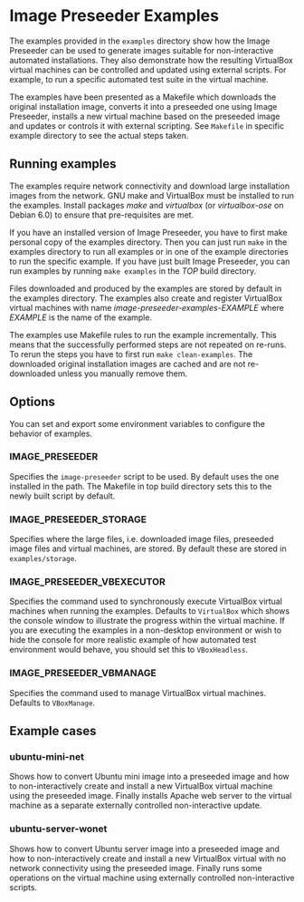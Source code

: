 Image Preseeder Examples
========================

The examples provided in the `examples` directory show how the Image Preseeder
can be used to generate images suitable for non-interactive automated
installations. They also demonstrate how the resulting VirtualBox virtual
machines can be controlled and updated using external scripts. For example, to
run a specific automated test suite in the virtual machine.

The examples have been presented as a Makefile which downloads the original
installation image, converts it into a preseeded one using Image Preseeder,
installs a new virtual machine based on the preseeded image and updates or
controls it with external scripting. See `Makefile` in specific example
directory to see the actual steps taken.


Running examples
----------------

The examples require network connectivity and download large installation
images from the network. GNU make and VirtualBox must be installed to run the
examples. Install packages *make* and *virtualbox* (or *virtualbox-ose* on
Debian 6.0) to ensure that pre-requisites are met.

If you have an installed version of Image Preseeder, you have to first make
personal copy of the examples directory. Then you can just run `make` in the
examples directory to run all examples or in one of the example directories to
run the specific example. If you have just built Image Preseeder, you can run
examples by running `make examples` in the *TOP* build directory.

Files downloaded and produced by the examples are stored by default in the
examples directory. The examples also create and register VirtualBox virtual
machines with name *image-preseeder-examples-EXAMPLE* where *EXAMPLE* is the
name of the example.

The examples use Makefile rules to run the example incrementally. This means
that the successfully performed steps are not repeated on re-runs. To rerun the
steps you have to first run `make clean-examples`. The downloaded original
installation images are cached and are not re-downloaded unless you manually
remove them.


Options
-------

You can set and export some environment variables to configure the behavior of
examples.

### IMAGE_PRESEEDER ###

Specifies the `image-preseeder` script to be used. By default uses the one
installed in the path. The Makefile in top build directory sets this to the
newly built script by default.

### IMAGE_PRESEEDER_STORAGE ###

Specifies where the large files, i.e. downloaded image files, preseeded image
files and virtual machines, are stored. By default these are stored in
`examples/storage`.

### IMAGE_PRESEEDER_VBEXECUTOR ###

Specifies the command used to synchronously execute VirtualBox virtual machines
when running the examples. Defaults to `VirtualBox` which shows the console
window to illustrate the progress within the virtual machine. If you are
executing the examples in a non-desktop environment or wish to hide the console
for more realistic example of how automated test environment would behave, you
should set this to `VBoxHeadless`.

### IMAGE_PRESEEDER_VBMANAGE ###

Specifies the command used to manage VirtualBox virtual machines. Defaults to
`VBoxManage`.


Example cases
-------------

### ubuntu-mini-net ###

Shows how to convert Ubuntu mini image into a preseeded image and how to
non-interactively create and install a new VirtualBox virtual machine using the
preseeded image. Finally installs Apache web server to the virtual machine as a
separate externally controlled non-interactive update.

### ubuntu-server-wonet ###

Shows how to convert Ubuntu server image into a preseeded image and how to
non-interactively create and install a new VirtualBox virtual with no network
connectivity using the preseeded image. Finally runs some operations on the
virtual machine using externally controlled non-interactive scripts.
